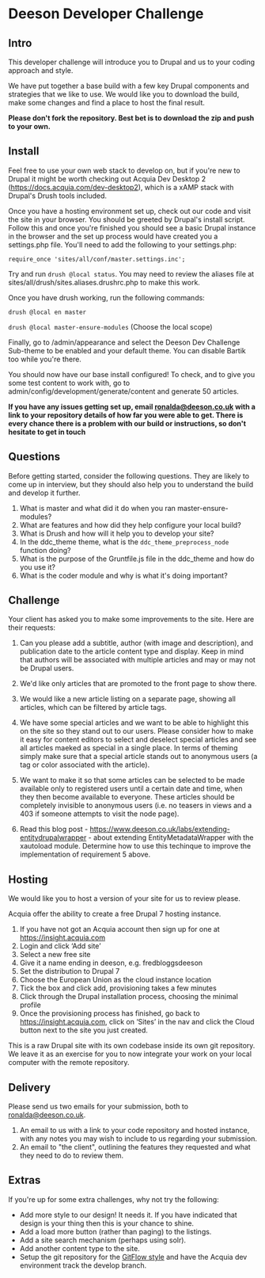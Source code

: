 # Deeson Developer Challenge

## Intro
This developer challenge will introduce you to Drupal and us to your coding approach and style.

We have put together a base build with a few key Drupal components and strategies that we like
to use. We would like you to download the build, make some changes and find a place to host the
final result.

**Please don't fork the repository. Best bet is to download the zip and push to your own.**

## Install
Feel free to use your own web stack to develop on, but if you're new to Drupal it might be worth
checking out Acquia Dev Desktop 2 (https://docs.acquia.com/dev-desktop2), which is a xAMP stack
with Drupal's Drush tools included.

Once you have a hosting environment set up, check out our code and visit the site in your browser.
You should be greeted by Drupal's install script. Follow this and once you're finished you should
see a basic Drupal instance in the browser and the set up process would have created you a settings.php
file. You'll need to add the following to your settings.php:

`require_once 'sites/all/conf/master.settings.inc';`

Try and run `drush @local status`. You may need to review the aliases file at
sites/all/drush/sites.aliases.drushrc.php to make this work.

Once you have drush working, run the following commands:

`drush @local en master`

`drush @local master-ensure-modules`
(Choose the local scope)

Finally, go to /admin/appearance and select the Deeson Dev Challenge Sub-theme to be enabled and your default theme.
You can disable Bartik too while you're there.

You should now have our base install configured! To check, and to give you some test content to
work with, go to admin/config/development/generate/content and generate 50 articles.

**If you have any issues getting set up, email ronalda@deeson.co.uk with a link to your repository
details of how far you were able to get. There is every chance there is a problem with our build
or instructions, so don't hesitate to get in touch**

## Questions
Before getting started, consider the following questions. They are likely to come up in interview,
but they should also help you to understand the build and develop it further.

1. What is master and what did it do when you ran master-ensure-modules?
2. What are features and how did they help configure your local build?
3. What is Drush and how will it help you to develop your site?
4. In the ddc_theme theme, what is the `ddc_theme_preprocess_node` function doing?
5. What is the purpose of the Gruntfile.js file in the ddc_theme and how do you use it?
6. What is the coder module and why is what it's doing important?

## Challenge
Your client has asked you to make some improvements to the site. Here are their requests:

1. Can you please add a subtitle, author (with image and description), and publication date to the
article content type and display. Keep in mind that authors will be associated with multiple articles and may or may not be Drupal users. 

2. We'd like only articles that are promoted to the front page to show there.

3. We would like a new article listing on a separate page, showing all articles, which can be filtered by article
tags.

4. We have some special articles and we want to be able to highlight this on the site so they stand
out to our users. Please consider how to make it easy for content editors to select and deselect special articles and see all articles maeked as special in a single place. In terms of theming simply make sure that a special article stands out to anonymous users (a tag or color associated with the article). 

5. We want to make it so that some articles can be selected to be made available only to registered users until a certain date and time, when they then become available to everyone. These articles should be completely invisible to anonymous users (i.e. no teasers in views and a 403 if someone attempts to visit the node page).

6. Read this blog post - https://www.deeson.co.uk/labs/extending-entitydrupalwrapper -  about extending EntityMetadataWrapper with the xautoload module. Determine how to use this techinque to improve the implementation of requirement 5 above.
  
## Hosting
We would like you to host a version of your site for us to review please.

Acquia offer the ability to create a free Drupal 7 hosting instance.

1. If you have not got an Acquia account then sign up for one at https://insight.acquia.com
2. Login and click ‘Add site’
3. Select a new free site
4. Give it a name ending in deeson, e.g. fredbloggsdeeson
5. Set the distribution to Drupal 7
6. Choose the European Union as the cloud instance location
7. Tick the box and click add, provisioning takes a few minutes
8. Click through the Drupal installation process, choosing the minimal profile
9. Once the provisioning process has finished, go back to https://insight.acquia.com, click on ‘Sites’ in the nav and click the Cloud button next to the site you just created.

This is a raw Drupal site with its own codebase inside its own git repository. We leave it as an exercise
for you to now integrate your work on your local computer with the remote repository.

## Delivery
Please send us two emails for your submission, both to ronalda@deeson.co.uk.

1. An email to us with a link to your code repository and hosted instance, with any notes you may wish to include to us
regarding your submission.
2. An email to "the client", outlining the features they requested and what they need to do to review them.

## Extras
If you're up for some extra challenges, why not try the following:

- Add more style to our design! It needs it. If you have indicated that design is your thing then this is your chance to shine.
- Add a load more button (rather than paging) to the listings.
- Add a site search mechanism (perhaps using solr).
- Add another content type to the site.
- Setup the git repository for the [GitFlow style](https://www.deeson.co.uk/labs/using-git-flow-drupal-project) and have the Acquia dev environment track the develop branch.

